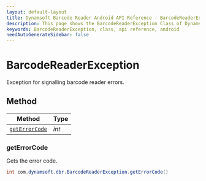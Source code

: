 ```yaml
---
layout: default-layout
title: Dynamsoft Barcode Reader Android API Reference - BarcodeReaderException Class
description: This page shows the BarcodeReaderException Class of Dynamsoft Barcode Reader for Android SDK.
keywords: BarcodeReaderException, class, api reference, android
needAutoGenerateSidebar: false
---
```



# BarcodeReaderException

Exception for signalling barcode reader errors.

## Method
  
| Method | Type |
|---------- | ----------- |
| [`getErrorCode`](#geterrorcode)| *int* |

### getErrorCode

Gets the error code.

```java
int com.dynamsoft.dbr.BarcodeReaderException.getErrorCode()
```
